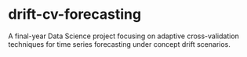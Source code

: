 # drift-cv-forecasting
A final-year Data Science project focusing on adaptive cross-validation techniques for time series forecasting under concept drift scenarios.
